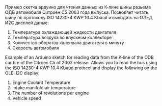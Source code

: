 Пример скетча ардуино для чтения данных из К-лине шины разьема ОДБ автомобиля Ситроен  С5 2003 года выпуска.
Позволяет читать шину по протоколу  ISO 14230-4 KWP 10.4 Kbaud и выводить на ОЛЕД И2С дисплей даные:
1. Температура охлаждающей жидкости двигателя
2. Температура воздуха во впускном коллекторе
3. Количество оборотов каленвала двигателя в минуту
4. Скорость автомобиля


Example of an Arduino sketch for reading data from the K-line of the ODB car tire of the Citroen C5 of 2003 release.
Allows you to read the bus using the ISO 14230-4 KWP 10.4 Kbaud protocol and display the following on the OLEI I2C display:
1. Engine Coolant Temperature
2. Intake manifold air temperature
3. The number of revolutions per engine
4. Vehicle speed


